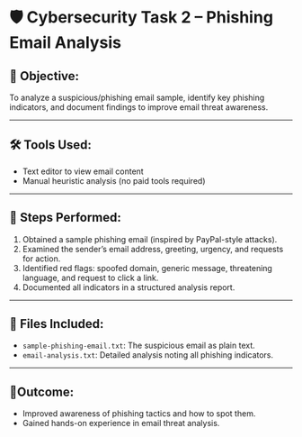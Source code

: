 # 🛡️ Cybersecurity Task 2 – Phishing Email Analysis

## 🎯 Objective:
To analyze a suspicious/phishing email sample, identify key phishing indicators, and document findings to improve email threat awareness.

---

## 🛠 Tools Used:
- Text editor to view email content
- Manual heuristic analysis (no paid tools required)

---

## 📧 Steps Performed:

1. Obtained a sample phishing email (inspired by PayPal-style attacks).
2. Examined the sender’s email address, greeting, urgency, and requests for action.
3. Identified red flags: spoofed domain, generic message, threatening language, and request to click a link.
4. Documented all indicators in a structured analysis report.

---

## 📝 Files Included:

- `sample-phishing-email.txt`: The suspicious email as plain text.
- `email-analysis.txt`: Detailed analysis noting all phishing indicators.

---

## 🔑Outcome:
- Improved awareness of phishing tactics and how to spot them.
- Gained hands-on experience in email threat analysis.
